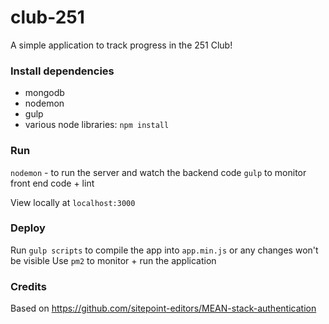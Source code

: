 # club-251

A simple application to track progress in the 251 Club!

### Install dependencies

- mongodb
- nodemon
- gulp
- various node libraries: `npm install`

### Run

`nodemon` - to run the server and watch the backend code
`gulp` to monitor front end code + lint

View locally at `localhost:3000`

### Deploy

Run `gulp scripts` to compile the app into `app.min.js` or any changes won't be visible
Use `pm2` to monitor + run the application

### Credits

Based on https://github.com/sitepoint-editors/MEAN-stack-authentication
